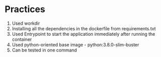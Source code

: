 # Practices
1. Used workdir
2. Installing all the dependencies in the dockerfile from requirements.txt
3. Used Entrypoint to start the application immediately after running the container
4. Used python-oriented base image - python:3.8.0-slim-buster
5. Can be tested in one command